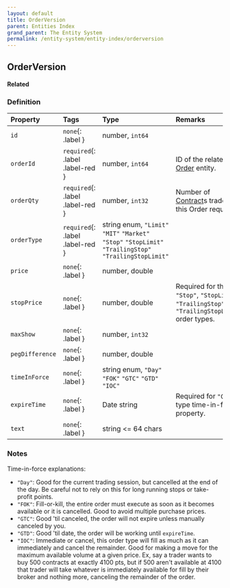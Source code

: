 ```yaml
---
layout: default
title: OrderVersion
parent: Entities Index
grand_parent: The Entity System
permalink: /entity-system/entity-index/orderversion
---
```


## OrderVersion

#### Related

### Definition

| Property | Tags | Type | Remarks
|:---------|:-----|:-----|:-------
| `id` | `none`{: .label } | number, `int64` | 
| `orderId` | `required`{: .label .label-red } | number, `int64` | ID of the related [Order]({{site.baseurl}}/entity-system/entity-index/order) entity.
| `orderQty` | `required`{: .label .label-red } | number, `int32` | Number of [Contract]({{site.baseurl}}/entity-system/entity-index/contract)s traded by this Order request.
| `orderType` | `required`{: .label .label-red } | string enum, `"Limit"` `"MIT"` `"Market"` `"Stop"` `"StopLimit"` `"TrailingStop"` `"TrailingStopLimit"` | 
| `price` | `none`{: .label } | number, double | 
| `stopPrice` | `none`{: .label } | number, double | Required for the `"Stop"`, `"StopLimit"`, `"TrailingStop"`, and `"TrailingStopLimit"` order types.
| `maxShow` | `none`{: .label } | number, `int32` | 
| `pegDifference` | `none`{: .label } | number, double | 
| `timeInForce` | `none`{: .label } | string enum, `"Day"` `"FOK"` `"GTC"` `"GTD"` `"IOC"` | 
| `expireTime` | `none`{: .label } | Date string | Required for `"GTD"` type time-in-force property.
| `text` | `none`{: .label } | string <= 64 chars | 

### Notes
Time-in-force explanations:
- `"Day"`: Good for the current trading session, but cancelled at the end of the day. Be careful not to rely on this for long running stops or take-profit points.
- `"FOK"`: Fill-or-kill, the entire order must execute as soon as it becomes available or it is cancelled. Good to avoid multiple purchase prices.
- `"GTC"`: Good 'til canceled, the order will not expire unless manually canceled by you.
- `"GTD"`: Good 'til date, the order will be working until `expireTime`.
- `"IOC"`: Immediate or cancel, this order type will fill as much as it can immediately and cancel the remainder. Good for making a move for the maximum available volume at a given price. Ex, say a trader wants to buy 500 contracts at exactly 4100 pts, but if 500 aren't available at 4100 that trader will take whatever is immediately available for fill by their broker and nothing more, canceling the remainder of the order.
